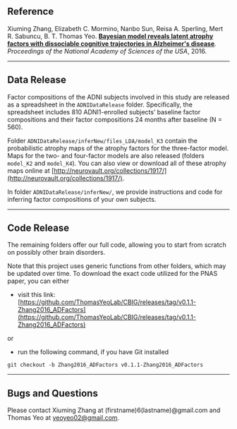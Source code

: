 ## Reference

Xiuming Zhang, Elizabeth C. Mormino, Nanbo Sun, Reisa A. Sperling, Mert R. Sabuncu, B. T. Thomas Yeo. [**Bayesian model reveals latent atrophy factors with dissociable cognitive trajectories in Alzheimer's disease**](http://dx.doi.org/10.1073/pnas.1611073113). *Proceedings of the National Academy of Sciences of the USA*, 2016.

----

## Data Release 

Factor compositions of the ADNI subjects involved in this study are released as a spreadsheet in the `ADNIDataRelease` folder. Specifically, the spreadsheet includes 810 ADNI1-enrolled subjects’ baseline factor compositions and their factor compositions 24 months after baseline (N = 560).

Folder `ADNIDataRelease/inferNew/files_LDA/model_K3` contain the probabilistic atrophy maps of the atrophy factors for the three-factor model. Maps for the two- and four-factor models are also released (folders `model_K2` and `model_K4`). You can also view or download all of these atrophy maps online at [http://neurovault.org/collections/1917/](http://neurovault.org/collections/1917/).

In folder `ADNIDataRelease/inferNew/`, we provide instructions and code for inferring factor compositions of your own subjects.

----

## Code Release

The remaining folders offer our full code, allowing you to start from scratch on possibly other brain disorders.

Note that this project uses generic functions from other folders, which may be updated over time. To download the exact code utilized for the PNAS paper, you can either

- visit this link:
[https://github.com/ThomasYeoLab/CBIG/releases/tag/v0.1.1-Zhang2016_ADFactors](https://github.com/ThomasYeoLab/CBIG/releases/tag/v0.1.1-Zhang2016_ADFactors)

or

- run the following command, if you have Git installed
 
```
git checkout -b Zhang2016_ADFactors v0.1.1-Zhang2016_ADFactors
```

----

## Bugs and Questions

Please contact Xiuming Zhang at (firstname)6(lastname)@gmail.com and Thomas Yeo at yeoyeo02@gmail.com.
